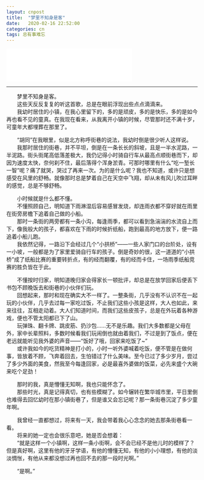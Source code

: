 ```yaml
---
layout: cnpost
title:  "梦里不知身是客"
date:   2020-02-16 22:52:00
categories: cn
tags: 总有事难忘
---
```



<iframe frameborder="no" border="0" marginwidth="0" marginheight="0" width=330 height=86 src="//music.163.com/outchain/player?type=2&id=1413304559&auto=0&height=66"></iframe>


----------
&emsp;&emsp;梦里不知身是客。<br>
&emsp;&emsp;这些天反反复复的听这首歌，总是在眼前浮现出些点点滴滴来。<br>
&emsp;&emsp;我幼时居住的小镇，在我心里留下的，多的是顽皮，多的是快乐，多的是如今再也看不见的童真。在我现在看来，从我离开小镇的时候，尽管那时还不满十岁，可童年大都埋葬在那里了。<br>

&emsp;&emsp;“胡同”在我眼里，似是北方称呼街巷的说法，我幼时倒是很少听人这样说。<br>
&emsp;&emsp;我那时居住的街巷，并不平坦，倒是在一条长长的斜坡，且是一半水泥路，一半泥路。街头街尾高低落差极大，我仍记得小时骑自行车从最高点顺街巷而下，却因为速度太快，奈何刹不住，最后落得个浑身淤青。可那时哪里有什么“吃一堑长一智”呢？痛了就哭，哭过了再来一次。为的是什么呢？我也不知道，或许只是想感受在风里的舒畅。就像那时总是梦着自己在天空中飞翔，却从未有风儿吹过耳畔的感觉，总是不够舒畅。<br>

&emsp;&emsp;小时候就是什么都不懂。<br>
&emsp;&emsp;不懂照顾自己，明知道下雨淋湿后容易感冒发烧，却连雨衣都不穿好就在雨里在街旁房檐下追着自己做的小船。<br>
&emsp;&emsp;那时一条街的两旁都有一条小沟，每逢雨季，都可以看到急湍湍的水流自上而下，像我般大的孩子，都喜欢在下雨的时候折纸船，跑到最高的地方放下，便一路追着小船儿跑。<br>
&emsp;&emsp;我依然记得，一路沿下会经过几个“小拱桥”——一些人家门口的台阶处，设有一小坡，一般都是为了家里爱骑自行车的孩子。倒是奇妙的很，这一道道的“小拱桥”成了纸船比赛的重要转折点，有的经而翻覆，有的经而卡住，一场雨季纸船竞赛的胜负皆在于此。<br>

&emsp;&emsp;不懂按时归家，明知道晚归家会得家长一顿批评，却总是在放学回家后便丢下书包不顾晚饭去和街巷的小伙伴们玩。<br>
&emsp;&emsp;回想起来，那时和现在确实大不一样了。一整条街，几乎没有不认识不在一起玩的小伙伴，几乎去过每一家吃过饭，不止我们这些小孩是这样，大人也如此，来来往往，互相走动着。大人们知道时间，而我们这些皮孩子，总是在外玩着各种游戏，便也不管太阳都已下了山。<br>
&emsp;&emsp;玩弹珠、翻卡牌、跳皮筋、扔沙包......无不是乐趣。我们大多数都是父母在外，家中长辈照料，多数时候看我们玩闹倒也就由着我们，不过是到了饭点，便在老远就能听见我外婆的声音——“饭好了哦，回家来吃饭了~”<br>
&emsp;&emsp;或许我如今的吃货精神是打小的，小时一听外婆喊着吃饭，便不管是在做何事，皆放着不顾，飞奔着回去，生怕错过了什么美味。至今已过了多少岁月，尝过了多少外面的美食，然我至今每逢回家，必是最喜外婆做的饭菜，必先来盛个大碗来吃个足劲！<br>

&emsp;&emsp;那时的我，真是懵懂无知啊，我也只能怀念了。
<br>
&emsp;&emsp;那些时光，真是记得真切，也有些模糊了。如今辗转在繁华城市里，平日里倒也难得去回忆幼时在那小镇街巷了，但是谁又会忘记呢？那一条街巷沉淀了多少童年啊。<br>

&emsp;&emsp;我曾经一直都想过，将来有一天，我会带着我心心念念的她去那条街巷看一看。<br>
&emsp;&emsp;将来的她一定也会很乐意吧，她是否会想着：<br>
&emsp;&emsp;“就是这样一个小镇啊，这样一条小街啊，会不会已经不是他儿时的模样了？但是真好啊，这里有他的牙牙学语，有他的懵懂无知，有他的小小理想，有他的淡淡惆怅，有他从来都没想过再也回不去的那一段时光啊。”<br>

&emsp;&emsp;“是啊。”